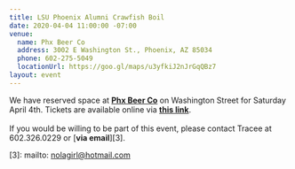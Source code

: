 ```yaml
---
title: LSU Phoenix Alumni Crawfish Boil
date: 2020-04-04 11:00:00 -07:00
venue:
  name: Phx Beer Co
  address: 3002 E Washington St., Phoenix, AZ 85034
  phone: 602-275-5049
  locationUrl: https://goo.gl/maps/u3yfkiJ2nJrGqQBz7
layout: event
---
```


We have reserved space at [**Phx Beer Co**][1] on Washington Street for Saturday April 4th. Tickets are available online via [**this link**][2].  
<br>
If you would be willing to be part of this event, please contact Tracee at 602.326.0229 or [**via email**][3].

[1]: https://www.phxbeerco.com/
[2]: https://www.eventbrite.com/e/lsu-phoenix-crawfish-boil-tickets-98447823089
[3]: mailto: nolagirl@hotmail.com